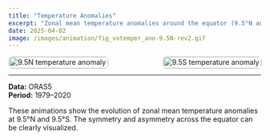 ```yaml
---
title: "Temperature Anomalies"
excerpt: "Zonal mean temperature anomalies around the equator (9.5°N and 9.5°S)"
date: 2025-04-02
image: /images/animation/fig_votemper_ano-9.5N-rev2.gif
---
```


<style>
.img-row {
  display: flex;
  justify-content: space-between;  /* Aligns images side by side */
  gap: 1rem;
}
.img-row img {
  width: 100%;  /* Increased width to make the images larger */
  height: auto;
  border: 1px solid #ddd;
  border-radius: 8px;
}
</style>

<div class="img-row">
  <div>
    <img src="/images/animation/fig_votemper_ano-9.5N-rev2.gif" alt="9.5N temperature anomaly">
  </div>
  <div>
    <img src="/images/animation/fig_votemper_ano-9.5S-rev2.gif" alt="9.5S temperature anomaly">
  </div>
</div>


---

**Data:** ORAS5  
**Period:** 1979–2020

These animations show the evolution of zonal mean temperature anomalies at 9.5°N and 9.5°S. The symmetry and asymmetry across the equator can be clearly visualized.
